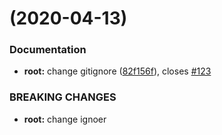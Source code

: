#  (2020-04-13)


### Documentation

* **root:** change gitignore ([82f156f](https://github.com/gitqh/parking-lot-ddd-workshop/commit/82f156f07c5a5a07941303024ef70882b07f00ad)), closes [#123](https://github.com/gitqh/parking-lot-ddd-workshop/issues/123)


### BREAKING CHANGES

* **root:** change ignoer



